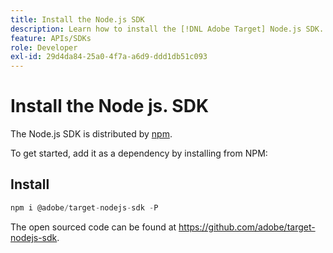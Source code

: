 ```yaml
---
title: Install the Node.js SDK
description: Learn how to install the [!DNL Adobe Target] Node.js SDK.
feature: APIs/SDKs
role: Developer
exl-id: 29d4da84-25a0-4f7a-a6d9-ddd1db51c093
---
```

# Install the Node js. SDK

The Node.js SDK is distributed by [npm](https://www.npmjs.com/package/@adobe/target-nodejs-sdk).

To get started, add it as a dependency by installing from NPM:

## Install

```js {line-numbers="true"}
npm i @adobe/target-nodejs-sdk -P
```

The open sourced code can be found at <https://github.com/adobe/target-nodejs-sdk>.
